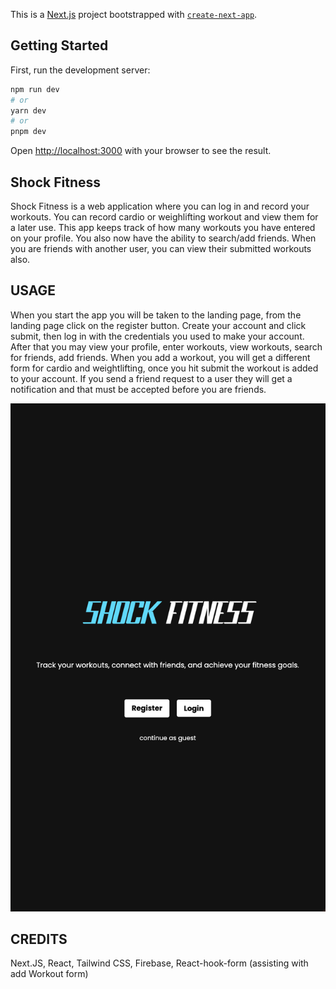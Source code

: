 This is a [Next.js](https://nextjs.org/) project bootstrapped with [`create-next-app`](https://github.com/vercel/next.js/tree/canary/packages/create-next-app).

## Getting Started

First, run the development server:

```bash
npm run dev
# or
yarn dev
# or
pnpm dev
```

Open [http://localhost:3000](http://localhost:3000) with your browser to see the result.

## Shock Fitness

Shock Fitness is a web application where you can log in and record your workouts. You can record cardio or weighlifting workout and view them for a later use. This app keeps track of how many workouts you have entered on your profile. You also now have the ability to search/add friends. When you are friends with another user, you can view their submitted workouts also.

## USAGE

When you start the app you will be taken to the landing page, from the landing page click on the register button. Create your account and click submit, then log in with the credentials you used to make your account. After that you may view your profile, enter workouts, view workouts, search for friends, add friends. When you add a workout, you will get a different form for cardio and weightlifting, once you hit submit the workout is added to your account. If you send a friend request to a user they will get a notification and that must be accepted before you are friends.

![Screenshot of Landing Page](./public/images/screenshots/Landingpage.png)

## CREDITS

Next.JS, React, Tailwind CSS, Firebase, React-hook-form (assisting with add Workout form)

